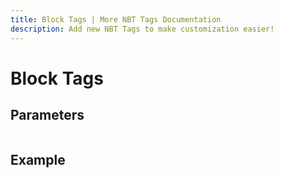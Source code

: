 ```yaml
---
title: Block Tags | More NBT Tags Documentation
description: Add new NBT Tags to make customization easier!
---
```


# Block Tags

## Parameters

```txt

```

## Example

```json

```
